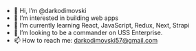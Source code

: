 - 👋 Hi, I’m @darkodimovski
- 👀 I’m interested in building web apps
- 🌱 I’m currently learning React, JavaScript, Redux, Next, Strapi
- 💞️ I’m looking to be a commander on USS Enterprise.
- 📫 How to reach me: darkodimovski57@gmail.com

<!---
darkodimovski/darkodimovski is a ✨ special ✨ repository because its AWESOME!
--->
